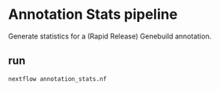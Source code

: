 # Annotation Stats pipeline

Generate statistics for a (Rapid Release) Genebuild annotation.


## run

```
nextflow annotation_stats.nf
```
